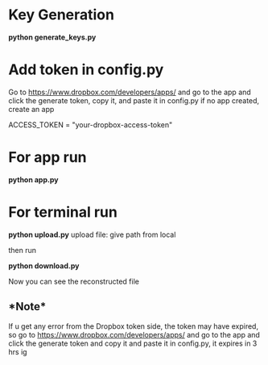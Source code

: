 <h1>Key Generation</h1>

<b>python generate_keys.py</b>

<h1>Add token in config.py</h1>

Go to https://www.dropbox.com/developers/apps/ 
and go to the app and click the generate token, copy it, and paste it in config.py
if no app created, create an app 

ACCESS_TOKEN = "your-dropbox-access-token"

<h1>For app run</h1>

<b>python app.py</b>


<h1>For terminal run</h1>

<b>python upload.py</b>
  upload file:  give path from local

then run

<b>python download.py</b>

Now you can see the reconstructed file

<h2>*Note*</h2>

If u get any error from the Dropbox token side, the token may have expired, so go to https://www.dropbox.com/developers/apps/ 
and go to the app and click the generate token and copy it and paste it in config.py, 
it expires in 3 hrs ig


